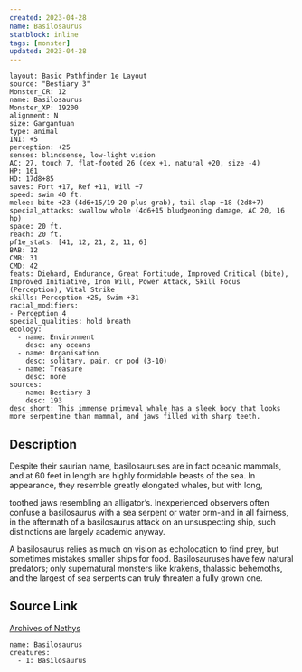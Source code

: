```yaml
---
created: 2023-04-28
name: Basilosaurus
statblock: inline
tags: [monster]
updated: 2023-04-28
---
```

```statblock
layout: Basic Pathfinder 1e Layout
source: "Bestiary 3"
Monster_CR: 12
name: Basilosaurus
Monster_XP: 19200
alignment: N
size: Gargantuan
type: animal
INI: +5
perception: +25
senses: blindsense, low-light vision
AC: 27, touch 7, flat-footed 26 (dex +1, natural +20, size -4)
HP: 161
HD: 17d8+85
saves: Fort +17, Ref +11, Will +7
speed: swim 40 ft.
melee: bite +23 (4d6+15/19-20 plus grab), tail slap +18 (2d8+7)
special_attacks: swallow whole (4d6+15 bludgeoning damage, AC 20, 16 hp)
space: 20 ft.
reach: 20 ft.
pf1e_stats: [41, 12, 21, 2, 11, 6]
BAB: 12
CMB: 31
CMD: 42
feats: Diehard, Endurance, Great Fortitude, Improved Critical (bite), Improved Initiative, Iron Will, Power Attack, Skill Focus (Perception), Vital Strike
skills: Perception +25, Swim +31
racial_modifiers:
- Perception 4
special_qualities: hold breath
ecology:
  - name: Environment
    desc: any oceans
  - name: Organisation
    desc: solitary, pair, or pod (3-10)
  - name: Treasure
    desc: none
sources:
  - name: Bestiary 3
    desc: 193
desc_short: This immense primeval whale has a sleek body that looks more serpentine than mammal, and jaws filled with sharp teeth.
```
## Description
Despite their saurian name, basilosauruses are in fact oceanic mammals, and at 60 feet in length are highly formidable beasts of the sea. In appearance, they resemble greatly elongated whales, but with long, 

toothed jaws resembling an alligator’s. Inexperienced observers often confuse a basilosaurus with a sea serpent or water orm-and in all fairness, in the aftermath of a basilosaurus attack on an unsuspecting ship, such distinctions are largely academic anyway.

A basilosaurus relies as much on vision as echolocation to find prey, but sometimes mistakes smaller ships for food. Basilosauruses have few natural predators; only supernatural monsters like krakens, thalassic behemoths, and the largest of sea serpents can truly threaten a fully grown one.
## Source Link
[Archives of Nethys](https://aonprd.com/MonsterDisplay.aspx?ItemName=Basilosaurus)
```encounter-table
name: Basilosaurus
creatures:
  - 1: Basilosaurus
```

